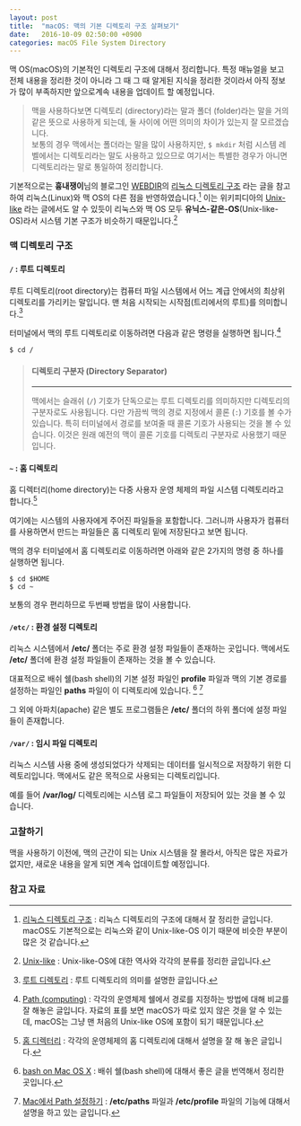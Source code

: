 ```yaml
---
layout: post
title:  "macOS: 맥의 기본 디렉토리 구조 살펴보기"
date:   2016-10-09 02:50:00 +0900
categories: macOS File System Directory
---
```


맥 OS(macOS)의 기본적인 디렉토리 구조에 대해서 정리합니다. 특정 매뉴얼을 보고 전체 내용을 정리한 것이 아니라 그 때 그 때 알게된 지식을 정리한 것이라서 아직 정보가 많이 부족하지만 앞으로계속 내용을 업데이트 할 예정입니다.

> 맥을 사용하다보면 디렉토리 (directory)라는 말과 폴더 (folder)라는 말을 거의 같은 뜻으로 사용하게 되는데, 둘 사이에 어떤 의미의 차이가 있는지 잘 모르겠습니다.  
> 보통의 경우 맥에서는 폴더라는 말을 많이 사용하지만, `$ mkdir` 처럼 시스템 레벨에서는 디렉토리라는 말도 사용하고 있으므로 여기서는 특별한 경우가 아니면 디렉토리라는 말로 통일하여 정리합니다.

기본적으로는 **흉내쟁이**님의 블로그인 [WEBDIR](http://webdir.tistory.com)의 [리눅스 디렉토리 구조](http://webdir.tistory.com/101) 라는 글을 참고하여  리눅스(Linux)와 맥 OS의 다른 점을 반영하였습니다.[^webdir] 이는 위키피디아의 [Unix-like](https://en.wikipedia.org/wiki/Unix-like) 라는 글에서도 알 수 있듯이 리눅스와 맥 OS 모두 **유닉스-같은-OS**(Unix-like-OS)라서 시스템 기본 구조가 비슷하기 때문입니다.[^wiki]

### 맥 디렉토리 구조

#### `/` : 루트 디렉토리

루트 디렉토리(root directory)는 컴퓨터 파일 시스템에서 어느 계급 안에서의 최상위 디렉토리를 가리키는 말입니다. 맨 처음 시작되는 시작점(트리에서의 루트)를 의미합니다.[^wikipedia-Root]  

터미널에서 맥의 루트 디렉토리로 이동하려면 다음과 같은 명령을 실행하면 됩니다.[^path]

```
$ cd /
```

> #### 디렉토리 구분자 (Directory Separator)
> - - -
> 맥에서는 슬래쉬 (`/`) 기호가 단독으로는 루트 디렉토리를 의미하지만 디렉토리의 구분자로도 사용됩니다. 다만 가끔씩 맥의 경로 지정에서 콜론 (`:`) 기호를 볼 수가 있습니다. 특히 터미널에서 경로를 보여줄 때 콜론 기호가 사용되는 것을 볼 수 있습니다. 이것은 원래 예전의 맥이 콜론 기호를 디렉토리 구분자로 사용했기 때문입니다.


#### `~` : 홈 디렉토리

홈 디렉터리(home directory)는 다중 사용자 운영 체제의 파일 시스템 디렉토리라고 합니다.[^wikipedia-Home]

여기에는 시스템의 사용자에게 주어진 파일들을 포함합니다. 그러니까 사용자가 컴퓨터를 사용하면서 만드는 파일들은 홈 디렉토리 밑에 저장된다고 보면 됩니다.

맥의 경우 터미널에서 홈 디렉토리로 이동하려면 아래와 같은 2가지의 명령 중 하나를 실행하면 됩니다.

```
$ cd $HOME
$ cd ~
```

보통의 경우 편리하므로 두번째 방법을 많이 사용합니다.

#### `/etc/` : 환경 설정 디렉토리

리눅스 시스템에서 **/etc/** 폴더는 주로 환경 설정 파일들이 존재하는 곳입니다. 맥에서도 **/etc/** 폴더에 환경 설정 파일들이 존재하는 것을 볼 수 있습니다.

대표적으로 배쉬 쉘(bash shell)의 기본 설정 파일인 **profile** 파일과 맥의 기본 경로를 설정하는 파일인 **paths** 파일이 이 디렉토리에 있습니다. [^appletree]  [^elfinlas]

그 외에 아파치(apache) 같은 별도 프로그램들은 **/etc/** 폴더의 하위 폴더에 설정 파일들이 존재합니다.

#### `/var/` : 임시 파일 디렉토리

리눅스 시스템 사용 중에 생성되었다가 삭제되는 데이터를 일시적으로 저장하기 위한 디렉토리입니다. 맥에서도 같은 목적으로 사용되는 디렉토리입니다.

예를 들어 **/var/log/** 디렉토리에는 시스템 로그 파일들이 저장되어 있는 것을 볼 수 있습니다.

### 고찰하기

맥을 사용하기 이전에, 맥의 근간이 되는 Unix 시스템을 잘 몰라서, 아직은 많은 자료가 없지만, 새로운 내용을 알게 되면 계속 업데이트할 예정입니다.

### 참고 자료

[^webdir]: [리눅스 디렉토리 구조](http://webdir.tistory.com/101) : 리눅스 디렉토리의 구조에 대해서 잘 정리한 글입니다. macOS도 기본적으로는 리눅스와 같이 Unix-like-OS 이기 때문에 비슷한 부분이 많은 것 같습니다.

[^wiki]: [Unix-like](https://en.wikipedia.org/wiki/Unix-like) : Unix-like-OS에 대한 역사와 각각의 분류를 정리한 글입니다.

[^wikipedia-Root]: [루트 디렉토리](https://ko.wikipedia.org/wiki/루트_디렉토리) : 루트 디렉토리의 의미를 설명한 글입니다.

[^path]: [Path (computing)](https://en.wikipedia.org/wiki/Path_(computing)) : 각각의 운영체제 쉘에서 경로를 지정하는 방법에 대해 비교를 잘 해놓은 글입니다. 자료의 표를 보면 macOS가 따로 있지 않은 것을 알 수 있는데, macOS는 그냥 맨 처음의 Unix-like OS에 포함이 되기 때문입니다.

[^wikipedia-Home]: [홈 디렉터리](https://ko.wikipedia.org/wiki/홈_디렉터리) : 각각의 운영체제의 홈 디렉토리에 대해서 설명을 잘 해 놓은 글입니다.

[^appletree]: [bash on Mac OS X](http://appletree.or.kr/forum/viewtopic.php?id=13) : 배쉬 쉘(bash shell)에 대해서 좋은 글을 번역해서 정리한 곳입니다.

[^elfinlas]: [Mac에서 Path 설정하기](http://elfinlas.tistory.com/266) : **/etc/paths** 파일과 **/etc/profile** 파일의 기능에 대해서 설명을 하고 있는 글입니다.
